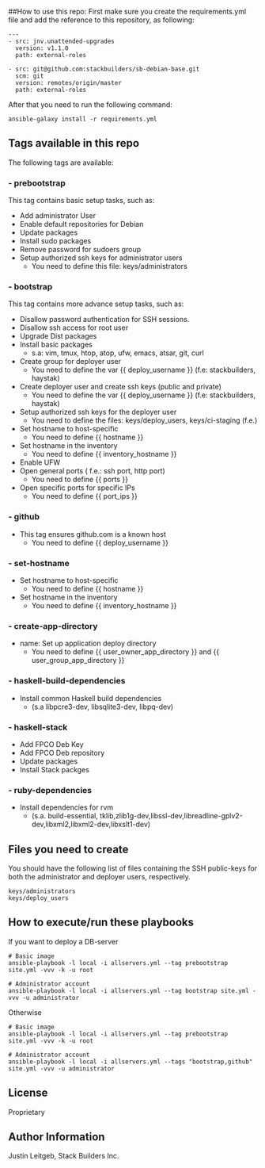 ##How to use this repo:
First make sure you create the requirements.yml file
and add the reference to this repository, as following:

```
---
- src: jnv.unattended-upgrades
  version: v1.1.0
  path: external-roles

- src: git@github.com:stackbuilders/sb-debian-base.git
  scm: git
  version: remotes/origin/master
  path: external-roles
```
After that you need to run the following command:

```
ansible-galaxy install -r requirements.yml
```

## Tags available in this repo
The following tags are available:

### - prebootstrap
This tag contains basic setup tasks, such as:
- Add administrator User
- Enable default repositories for Debian
- Update packages
- Install sudo packages
- Remove password for sudoers group
- Setup authorized ssh keys for administrator users
    - You need to define this file: keys/administrators

### - bootstrap
This tag contains more advance setup tasks, such as:

- Disallow password authentication for SSH sessions.
- Disallow ssh access for root user
- Upgrade Dist packages
- Install basic packages
    - s.a: vim, tmux, htop, atop, ufw, emacs, atsar, git, curl
- Create group for deployer user
    - You need to define the var {{ deploy_username }} (f.e: stackbuilders, haystak)
- Create deployer user and create ssh keys (public and private)
    - You need to define the var {{ deploy_username }} (f.e: stackbuilders, haystak)
- Setup authorized ssh keys for the deployer user
    - You need to define the files: keys/deploy_users, keys/ci-staging (f.e.)
- Set hostname to host-specific
    - You need to define {{ hostname }}
- Set hostname in the inventory
    - You need to define {{ inventory_hostname }}
- Enable UFW
- Open general ports ( f.e.: ssh port, http port)
    - You need to define {{ ports }}
- Open specific ports for specific IPs
    - You need to define {{ port_ips }}

### - github
- This tag ensures github.com is a known host
    - You need to define {{ deploy_username }}

### - set-hostname
- Set hostname to host-specific
    - You need to define {{ hostname }}
- Set hostname in the inventory
    - You need to define {{ inventory_hostname }}

### - create-app-directory
- name: Set up application deploy directory
    - You need to define {{ user_owner_app_directory }} and {{ user_group_app_directory }}

### - haskell-build-dependencies
- Install common Haskell build dependencies
    - (s.a libpcre3-dev, libsqlite3-dev, libpq-dev)

### - haskell-stack
- Add FPCO Deb Key
- Add FPCO Deb repository
- Update packages
- Install Stack packges

### - ruby-dependencies
- Install dependencies for rvm
    - (s.a. build-essential, tklib,zlib1g-dev,libssl-dev,libreadline-gplv2-dev,libxml2,libxml2-dev,libxslt1-dev)

## Files you need to create
You should have the following list of files containing the SSH public-keys for both the administrator and deployer users, respectively.

```
keys/administrators
keys/deploy_users
```

## How to execute/run these playbooks

If you want to deploy a DB-server
```
# Basic image
ansible-playbook -l local -i allservers.yml --tag prebootstrap site.yml -vvv -k -u root

# Administrator account
ansible-playbook -l local -i allservers.yml --tag bootstrap site.yml -vvv -u administrator
```

Otherwise

```
# Basic image
ansible-playbook -l local -i allservers.yml --tag prebootstrap site.yml -vvv -k -u root

# Administrator account
ansible-playbook -l local -i allservers.yml --tags "bootstrap,github" site.yml -vvv -u administrator
```

License
-------

Proprietary

Author Information
------------------

Justin Leitgeb, Stack Builders Inc.
